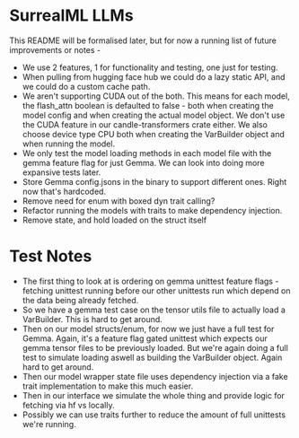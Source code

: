 # SurrealML LLMs

This README will be formalised later, but for now a running list of future improvements or notes - 
- We use 2 features, 1 for functionality and testing, one just for testing.
- When pulling from hugging face hub we could do a lazy static API, and we could do a custom cache path.
- We aren't supporting CUDA out of the both. This means for each model, the flash_attn boolean is defaulted to false - both when creating the model config and when creating the actual model object. We don't use the CUDA feature in our candle-transformers crate either. We also choose device type CPU both when creating the VarBuilder object and when running the model.
- We only test the model loading methods in each model file with the gemma feature flag for just Gemma. We can look into doing more expansive tests later.
- Store Gemma config.jsons in the binary to support different ones. Right now that's hardcoded.
- Remove need for enum with boxed dyn trait calling?
- Refactor running the models with traits to make dependency injection.
- Remove state, and hold loaded on the struct itself

# Test Notes
- The first thing to look at is ordering on gemma unittest feature flags - fetching unittest running before our other unittests run which depend on the data being already fetched. 
- So we have a gemma test case on the tensor utils file to actually load a VarBuilder. This is hard to get around.
- Then on our model structs/enum, for now we just have a full test for Gemma. Again, it's a feature flag gated unittest which expects our gemma tensor files to be previously loaded. But we're again doing a full test to simulate loading aswell as building the VarBuilder object. Again hard to get around.
- Then our model wrapper state file uses dependency injection via a fake trait implementation to make this much easier.
- Then in our interface we simulate the whole thing and provide logic for fetching via hf vs locally.
- Possibly we can use traits further to reduce the amount of full unittests we're running.
